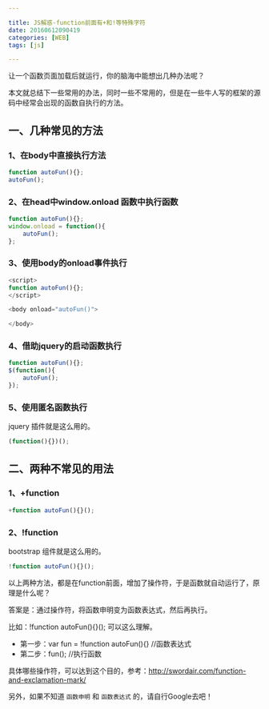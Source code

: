 ```yaml
---

title: JS解惑-function前面有+和!等特殊字符
date: 20160612090419
categories: [WEB]
tags: [js]

---
```


让一个函数页面加载后就运行，你的脑海中能想出几种办法呢？

本文就总结下一些常用的办法，同时一些不常用的，但是在一些牛人写的框架的源码中经常会出现的函数自执行的方法。

## 一、几种常见的方法

### 1、在body中直接执行方法

```js
function autoFun(){};
autoFun();
```

### 2、在head中window.onload 函数中执行函数

```js
function autoFun(){};
window.onload = function(){
    autoFun();
};
```

### 3、使用body的onload事件执行

```js
<script>
function autoFun(){};
</script>

<body onload="autoFun()">

</body>
```

### 4、借助jquery的启动函数执行

```js
function autoFun(){};
$(function(){
    autoFun();
});
```

### 5、使用匿名函数执行

jquery 插件就是这么用的。

```js
(function(){})();
```


## 二、两种不常见的用法

### 1、+function

```js
+function autoFun(){}();
```

### 2、!function

bootstrap 组件就是这么用的。

```js
!function autoFun(){}();
```

以上两种方法，都是在function前面，增加了操作符，于是函数就自动运行了，原理是什么呢？

答案是：通过操作符，将函数申明变为函数表达式，然后再执行。

比如：!function autoFun(){}(); 可以这么理解。

* 第一步：var fun = !function autoFun(){} //函数表达式
* 第二步：fun(); //执行函数

具体哪些操作符，可以达到这个目的，参考：http://swordair.com/function-and-exclamation-mark/

另外，如果不知道 `函数申明` 和 `函数表达式` 的，请自行Google去吧！